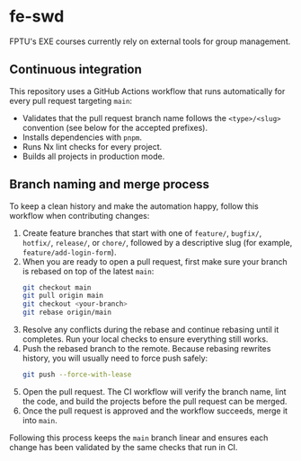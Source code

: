 # fe-swd

FPTU's EXE courses currently rely on external tools for group management.

## Continuous integration

This repository uses a GitHub Actions workflow that runs automatically for every pull request targeting `main`:

- Validates that the pull request branch name follows the `<type>/<slug>` convention (see below for the accepted prefixes).
- Installs dependencies with `pnpm`.
- Runs Nx lint checks for every project.
- Builds all projects in production mode.

## Branch naming and merge process

To keep a clean history and make the automation happy, follow this workflow when contributing changes:

1. Create feature branches that start with one of `feature/`, `bugfix/`, `hotfix/`, `release/`, or `chore/`, followed by a descriptive slug (for example, `feature/add-login-form`).
2. When you are ready to open a pull request, first make sure your branch is rebased on top of the latest `main`:
   ```bash
   git checkout main
   git pull origin main
   git checkout <your-branch>
   git rebase origin/main
   ```
3. Resolve any conflicts during the rebase and continue rebasing until it completes. Run your local checks to ensure everything still works.
4. Push the rebased branch to the remote. Because rebasing rewrites history, you will usually need to force push safely:
   ```bash
   git push --force-with-lease
   ```
5. Open the pull request. The CI workflow will verify the branch name, lint the code, and build the projects before the pull request can be merged.
6. Once the pull request is approved and the workflow succeeds, merge it into `main`.

Following this process keeps the `main` branch linear and ensures each change has been validated by the same checks that run in CI.
